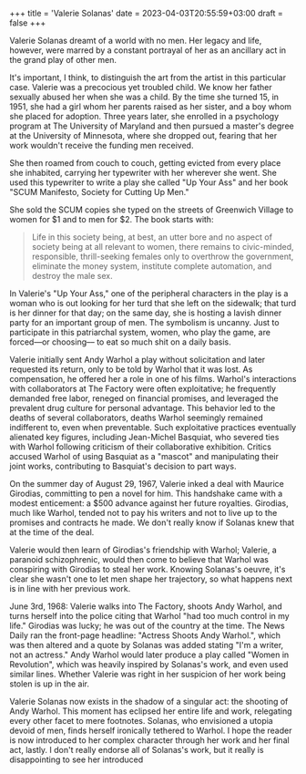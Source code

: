 +++
title = 'Valerie Solanas'
date = 2023-04-03T20:55:59+03:00
draft = false
+++

Valerie Solanas dreamt of a world with no men. Her legacy and life, however, were marred by a constant portrayal of her as an ancillary act in the grand play of other men.

It's important, I think, to distinguish the art from the artist in this particular case. Valerie was a precocious yet troubled child. We know her father sexually abused her when she was a child. By the time she turned 15, in 1951, she had a girl whom her parents raised as her sister, and a boy whom she placed for adoption. Three years later, she enrolled in a psychology program at The University of Maryland and then pursued a master's degree at the University of Minnesota, where she dropped out, fearing that her work wouldn't receive the funding men received.

She then roamed from couch to couch, getting evicted from every place she inhabited, carrying her typewriter with her wherever she went. She used this typewriter to write a play she called "Up Your Ass" and her book "SCUM Manifesto, Society for Cutting Up Men."

She sold the SCUM copies she typed on the streets of Greenwich Village to women for $1 and to men for $2. The book starts with:

> Life in this society being, at best, an utter bore and no aspect of society being at all relevant to women, there remains to civic-minded, responsible, thrill-seeking females only to overthrow the government, eliminate the money system, institute complete automation, and destroy the male sex.

In Valerie's "Up Your Ass," one of the peripheral characters in the play is a woman who is out looking for her turd that she left on the sidewalk; that turd is her dinner for that day; on the same day, she is hosting a lavish dinner party for an important group of men. The symbolism is uncanny. Just to participate in this patriarchal system, women, who play the game, are forced––or choosing–– to eat so much shit on a daily basis.

Valerie initially sent Andy Warhol a play without solicitation and later requested its return, only to be told by Warhol that it was lost. As compensation, he offered her a role in one of his films. Warhol's interactions with collaborators at The Factory were often exploitative; he frequently demanded free labor, reneged on financial promises, and leveraged the prevalent drug culture for personal advantage. This behavior led to the deaths of several collaborators, deaths Warhol seemingly remained indifferent to, even when preventable. Such exploitative practices eventually alienated key figures, including Jean-Michel Basquiat, who severed ties with Warhol following criticism of their collaborative exhibition. Critics accused Warhol of using Basquiat as a "mascot" and manipulating their joint works, contributing to Basquiat's decision to part ways.

On the summer day of August 29, 1967, Valerie inked a deal with Maurice Girodias, committing to pen a novel for him. This handshake came with a modest enticement: a $500 advance against her future royalties. Girodias, much like Warhol, tended not to pay his writers and not to live up to the promises and contracts he made. We don't really know if Solanas knew that at the time of the deal.

Valerie would then learn of Girodias's friendship with Warhol; Valerie, a paranoid schizophrenic, would then come to believe that Warhol was conspiring with Girodias to steal her work. Knowing Solanas's oeuvre, it's clear she wasn't one to let men shape her trajectory, so what happens next is in line with her previous work.

June 3rd, 1968: Valerie walks into The Factory, shoots Andy Warhol, and turns herself into the police citing that Warhol "had too much control in my life." Girodias was lucky; he was out of the country at the time. The News Daily ran the front-page headline: "Actress Shoots Andy Warhol.", which was then altered and a quote by Solanas was added stating "I'm a writer, not an actress." Andy Warhol would later produce a play called "Women in Revolution", which was heavily inspired by Solanas's work, and even used similar lines. Whether Valerie was right in her suspicion of her work being stolen is up in the air.

Valerie Solanas now exists in the shadow of a singular act: the shooting of Andy Warhol. This moment has eclipsed her entire life and work, relegating every other facet to mere footnotes. Solanas, who envisioned a utopia devoid of men, finds herself ironically tethered to Warhol. I hope the reader is now introduced to her complex character through her work and her final act, lastly. I don't really endorse all of Solanas's work, but it really is disappointing to see her introduced
